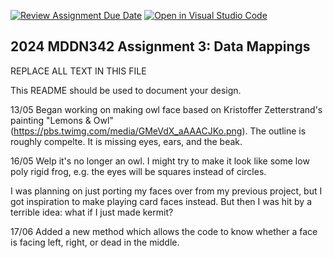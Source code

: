 [![Review Assignment Due Date](https://classroom.github.com/assets/deadline-readme-button-24ddc0f5d75046c5622901739e7c5dd533143b0c8e959d652212380cedb1ea36.svg)](https://classroom.github.com/a/HpplOQZx)
[![Open in Visual Studio Code](https://classroom.github.com/assets/open-in-vscode-718a45dd9cf7e7f842a935f5ebbe5719a5e09af4491e668f4dbf3b35d5cca122.svg)](https://classroom.github.com/online_ide?assignment_repo_id=14993376&assignment_repo_type=AssignmentRepo)
## 2024 MDDN342 Assignment 3: Data Mappings

REPLACE ALL TEXT IN THIS FILE

This README should be used to document your design.

13/05
Began working on making owl face based on Kristoffer Zetterstrand's painting "Lemons & Owl" (https://pbs.twimg.com/media/GMeVdX_aAAACJKo.png). The outline is roughly compelte. It is missing eyes, ears, and the beak.

16/05
Welp it's no longer an owl. I might try to make it look like some low poly rigid frog, e.g. the eyes will be squares instead of circles.

I was planning on just porting my faces over from my previous project, but I got inspiration to make playing card faces instead. But then I was hit by a terrible idea: what if I just made kermit?

17/06
Added a new method which allows the code to know whether a face is facing left, right, or dead in the middle.